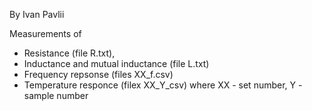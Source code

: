 By Ivan Pavlii

Measurements of 
- Resistance (file R.txt), 
- Inductance and mutual inductance (file L.txt)
- Frequency repsonse (files XX_f.csv)
- Temperature responce (filex XX_Y_csv) where XX - set number, Y - sample number
